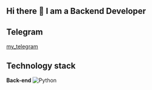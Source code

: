 ## Hi there 👋 I am a Backend Developer

## Telegram 
[my_telegram](https://t.me/gribofficial)

## Technology stack

**Back-end**
![Python](https://img.shields.io/badge/-Python-black?style=flat-square&logo=Python)
<!--
**NikitaBenia/NikitaBenia** is a ✨ _special_ ✨ repository because its `README.md` (this file) appears on your GitHub profile.

Here are some ideas to get you started:

- 🔭 I’m currently working on ...
- 🌱 I’m currently learning ...
- 👯 I’m looking to collaborate on ...
- 🤔 I’m looking for help with ...
- 💬 Ask me about ...
- 📫 How to reach me: ...
- 😄 Pronouns: ...
- ⚡ Fun fact: ...
-->
